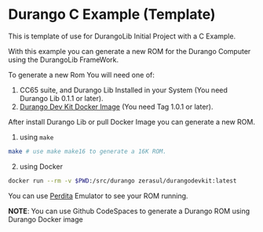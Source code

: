 # Durango C Example (Template)

This is template of use for DurangoLib Initial Project with a C Example.

With this example you can generate a new ROM for the Durango Computer using the DurangoLib FrameWork.

To generate a new Rom You will need one of:

1. CC65 suite, and Durango Lib Installed in your System (You need Durango Lib 0.1.1 or later).
2. [Durango Dev Kit Docker Image](https://hub.docker.com/r/zerasul/durangodevkit/tags) (You need Tag 1.0.1 or later).

After install Durango Lib or pull Docker Image you can generate a new ROM.

1. using ```make```

```bash
make # use make make16 to generate a 16K ROM.
```

2. using Docker


```bash
docker run --rm -v $PWD:/src/durango zerasul/durangodevkit:latest
```

You can use [Perdita](https://github.com/zuiko21/minimOS/tree/master/emulation) Emulator to see your ROM running.

**NOTE**: You can use Github CodeSpaces to generate a Durango ROM using Durango Docker image
